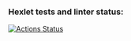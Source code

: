 ### Hexlet tests and linter status:
[![Actions Status](https://github.com/Imbruno181/php-project-lvl1/workflows/hexlet-check/badge.svg)](https://github.com/Imbruno181/php-project-lvl1/actions)